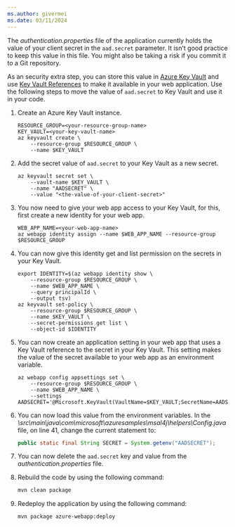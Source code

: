 ```yaml
---
ms.author: givermei
ms.date: 03/11/2024
---
```


The *authentication.properties* file of the application currently holds the value of your client secret in the `aad.secret` parameter. It isn't good practice to keep this value in this file. You might also be taking a risk if you commit it to a Git repository.

As an security extra step, you can store this value in [Azure Key Vault](/azure/key-vault/general/basic-concepts) and use [Key Vault References](/azure/app-service/app-service-key-vault-references?tabs=azure-cli) to make it available in your web application. Use the following steps to move the value of `aad.secret` to Key Vault and use it in your code.

1. Create an Azure Key Vault instance.

   ```azurecli
   RESOURCE_GROUP=<your-resource-group-name>
   KEY_VAULT=<your-key-vault-name>
   az keyvault create \
       --resource-group $RESOURCE_GROUP \
       --name $KEY_VAULT
   ```

1. Add the secret value of `aad.secret` to your Key Vault as a new secret.

   ```azurecli
   az keyvault secret set \
       --vault-name $KEY_VAULT \
       --name "AADSECRET" \
       --value "<the-value-of-your-client-secret>"
   ```

1. You now need to give your web app access to your Key Vault, for this, first create a new identity for your web app.

   ```azurecli
   WEB_APP_NAME=<your-web-app-name>
   az webapp identity assign --name $WEB_APP_NAME --resource-group $RESOURCE_GROUP
   ```

1. You can now give this identity get and list permission on the secrets in your Key Vault.

   ```azurecli
   export IDENTITY=$(az webapp identity show \
       --resource-group $RESOURCE_GROUP \
       --name $WEB_APP_NAME \
       --query principalId \
       --output tsv)
   az keyvault set-policy \
       --resource-group $RESOURCE_GROUP \
       --name $KEY_VAULT \
       --secret-permissions get list \
       --object-id $IDENTITY
   ```

1. You can now create an application setting in your web app that uses a Key Vault reference to the secret in your Key Vault. This setting makes the value of the secret available to your web app as an environment variable.

   ```azurecli
   az webapp config appsettings set \
       --resource-group $RESOURCE_GROUP \
       --name $WEB_APP_NAME \
       --settings AADSECRET='@Microsoft.KeyVault(VaultName=$KEY_VAULT;SecretName=AADSECRET)'
   ```

1. You can now load this value from the environment variables. In the *\src\main\java\com\microsoft\azuresamples\msal4j\helpers\Config.java* file, on line 41, change the current statement to:

   ```java
   public static final String SECRET = System.getenv("AADSECRET");
   ```

1. You can now delete the `aad.secret` key and value from the *authentication.properties* file.

1. Rebuild the code by using the following command:

   ```bash
   mvn clean package
   ```

1. Redeploy the application by using the following command:

   ```bash
   mvn package azure-webapp:deploy
   ```
